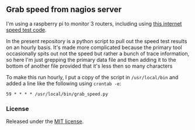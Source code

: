 ## Grab speed from nagios server

I'm using a raspberry pi to monitor 3 routers, including
using [this internet speed test code](https://github.com/jonwitts/nagios-speedtest).

In the present repository is a python script to pull out the speed test results
on an hourly basis. It's made more complicated because the primary tool occasionally
spits out not the speed but rather a bunch of trace information, so here
I'm just grepping the primary data file and then adding it to the bottom of another
file provided that it's less then so many characters

To make this run hourly, I put a copy of the script in `/usr/local/bin` and
added a line like the following using `crontab -e`:

```
59 * * * * /usr/local/bin/grab_speed.py
```

### License

Released under the [MIT license](LICENSE.md).
